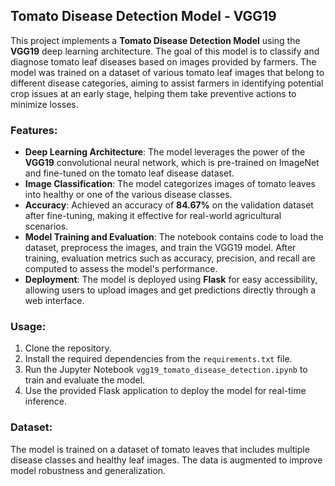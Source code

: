 ## Tomato Disease Detection Model - VGG19

This project implements a **Tomato Disease Detection Model** using the **VGG19** deep learning architecture. The goal of this model is to classify and diagnose tomato leaf diseases based on images provided by farmers. The model was trained on a dataset of various tomato leaf images that belong to different disease categories, aiming to assist farmers in identifying potential crop issues at an early stage, helping them take preventive actions to minimize losses.

### Features:
- **Deep Learning Architecture**: The model leverages the power of the **VGG19** convolutional neural network, which is pre-trained on ImageNet and fine-tuned on the tomato leaf disease dataset.
- **Image Classification**: The model categorizes images of tomato leaves into healthy or one of the various disease classes.
- **Accuracy**: Achieved an accuracy of **84.67%** on the validation dataset after fine-tuning, making it effective for real-world agricultural scenarios.
- **Model Training and Evaluation**: The notebook contains code to load the dataset, preprocess the images, and train the VGG19 model. After training, evaluation metrics such as accuracy, precision, and recall are computed to assess the model's performance.
- **Deployment**: The model is deployed using **Flask** for easy accessibility, allowing users to upload images and get predictions directly through a web interface.

### Usage:
1. Clone the repository.
2. Install the required dependencies from the `requirements.txt` file.
3. Run the Jupyter Notebook `vgg19_tomato_disease_detection.ipynb` to train and evaluate the model.
4. Use the provided Flask application to deploy the model for real-time inference.

### Dataset:
The model is trained on a dataset of tomato leaves that includes multiple disease classes and healthy leaf images. The data is augmented to improve model robustness and generalization.

